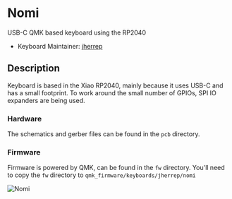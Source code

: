# Nomi

USB-C QMK based keyboard using the RP2040

* Keyboard Maintainer: [jherrep](https://github.com/jherrep)

## Description

Keyboard is based in the Xiao RP2040, mainly because it uses USB-C and has a
small footprint. To work around the small number of GPIOs, SPI IO expanders are
being used.

### Hardware

The schematics and gerber files can be found in the `pcb` directory.

### Firmware

Firmware is powered by QMK, can be found in the `fw` directory. You'll need to
copy the `fw` directory to `qmk_firmware/keyboards/jherrep/nomi`

![Nomi](https://i.imgur.com/hfH5xRT.jpeg)
